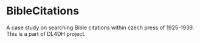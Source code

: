 # BibleCitations
A case study on searching Bible citations within czech press of 1925-1939. This is a part of DL4DH project.
